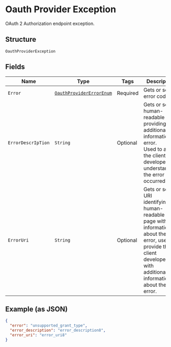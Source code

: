 
# Oauth Provider Exception

OAuth 2 Authorization endpoint exception.

## Structure

`OauthProviderException`

## Fields

| Name | Type | Tags | Description | Getter | Setter |
|  --- | --- | --- | --- | --- | --- |
| `Error` | [`OauthProviderErrorEnum`](../../doc/models/oauth-provider-error-enum.md) | Required | Gets or sets error code. | OauthProviderErrorEnum getError() | setError(OauthProviderErrorEnum error) |
| `ErrorDescrIpTion` | `String` | Optional | Gets or sets human-readable text providing additional information on error.<br>Used to assist the client developer in understanding the error that occurred. | String getErrorDescrIpTion() | setErrorDescrIpTion(String errorDescrIpTion) |
| `ErrorUri` | `String` | Optional | Gets or sets a URI identifying a human-readable web page with information about the error, used to provide the client developer with additional information about the error. | String getErrorUri() | setErrorUri(String errorUri) |

## Example (as JSON)

```json
{
  "error": "unsupported_grant_type",
  "error_description": "error_description8",
  "error_uri": "error_uri8"
}
```


